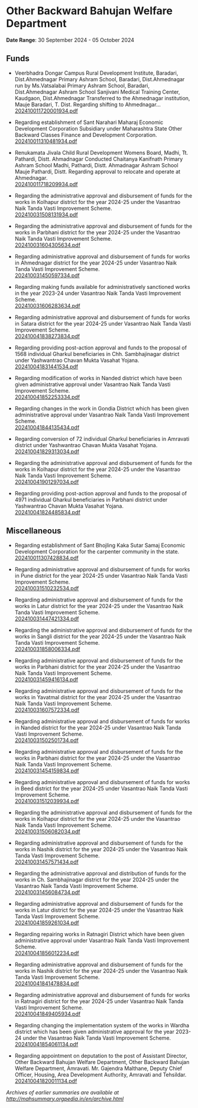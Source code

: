 # Other Backward Bahujan Welfare Department

**Date Range**: 30 September 2024 - 05 October 2024


## Funds
- Veerbhadra Dongar Campus Rural Development Institute, Baradari, Dist.Ahmednagar Primary Ashram School, Baradari, Dist.Ahmednagar run by Ms.Vatsalabai Primary Ashram School, Baradari, Dist.Ahmednagar Ashram School Sanjivani Medical Training Center, Kaudgaon, Dist.Ahmednagar Transferred to the Ahmednagar institution, Mauje Baradari, T. Dist. Regarding shifting to Ahmednagar...\
  [202410011720001934.pdf](https://gr.maharashtra.gov.in/Site/Upload/Government%20Resolutions/English/202410011720001934.pdf)

- Regarding establishment of Sant Narahari Maharaj Economic Development Corporation Subsidiary under Maharashtra State Other Backward Classes Finance and Development Corporation.\
  [202410011310481934.pdf](https://gr.maharashtra.gov.in/Site/Upload/Government%20Resolutions/English/202410011310481934.pdf)

- Renukamata Jivala Child Rural Development Womens Board, Madhi, Tt. Pathardi, Distt. Ahmadnagar Conducted Chaitanya Kanifnath Primary Ashram School Madhi, Pathardi, Distt. Ahmadnagar Ashram School Mauje Pathardi, Distt. Regarding approval to relocate and operate at Ahmednagar.\
  [202410011718209934.pdf](https://gr.maharashtra.gov.in/Site/Upload/Government%20Resolutions/English/202410011718209934.pdf)

- Regarding the administrative approval and disbursement of funds for the works in Kolhapur district for the year 2024-25 under the Vasantrao Naik Tanda Vasti Improvement Scheme.\
  [202410031508131934.pdf](https://gr.maharashtra.gov.in/Site/Upload/Government%20Resolutions/English/202410031508131934.pdf)

- Regarding the administrative approval and disbursement of funds for the works in Parbhani district for the year 2024-25 under the Vasantrao Naik Tanda Vasti Improvement Scheme.\
  [202410031604305634.pdf](https://gr.maharashtra.gov.in/Site/Upload/Government%20Resolutions/English/202410031604305634.pdf)

- Regarding administrative approval and disbursement of funds for works in Ahmednagar district for the year 2024-25 under Vasantrao Naik Tanda Vasti Improvement Scheme.\
  [202410031450597334.pdf](https://gr.maharashtra.gov.in/Site/Upload/Government%20Resolutions/English/202410031450597334.pdf)

- Regarding making funds available for administratively sanctioned works in the year 2023-24 under Vasantrao Naik Tanda Vasti Improvement Scheme.\
  [202410031606283634.pdf](https://gr.maharashtra.gov.in/Site/Upload/Government%20Resolutions/English/202410031606283634.pdf)

- Regarding administrative approval and disbursement of funds for works in Satara district for the year 2024-25 under Vasantrao Naik Tanda Vasti Improvement Scheme.\
  [202410041838273834.pdf](https://gr.maharashtra.gov.in/Site/Upload/Government%20Resolutions/English/202410041838273834.pdf)

- Regarding providing post-action approval and funds to the proposal of 1568 individual Gharkul beneficiaries in Chh. Sambhajinagar district under Yashwantrao Chavan Mukta Vasahat Yojana.\
  [202410041831441534.pdf](https://gr.maharashtra.gov.in/Site/Upload/Government%20Resolutions/English/202410041831441534.pdf)

- Regarding modification of works in Nanded district which have been given administrative approval under Vasantrao Naik Tanda Vasti Improvement Scheme.\
  [202410041852253334.pdf](https://gr.maharashtra.gov.in/Site/Upload/Government%20Resolutions/English/202410041852253334.pdf)

- Regarding changes in the work in Gondia District which has been given administrative approval under Vasantrao Naik Tanda Vasti Improvement Scheme.\
  [202410041844135434.pdf](https://gr.maharashtra.gov.in/Site/Upload/Government%20Resolutions/English/202410041844135434.pdf)

- Regarding conversion of 72 individual Gharkul beneficiaries in Amravati district under Yashwantrao Chavan Mukta Vasahat Yojana.\
  [202410041829313034.pdf](https://gr.maharashtra.gov.in/Site/Upload/Government%20Resolutions/English/202410041829313034.pdf)

- Regarding the administrative approval and disbursement of funds for the works in Kolhapur district for the year 2024-25 under the Vasantrao Naik Tanda Vasti Improvement Scheme.\
  [202410041901297034.pdf](https://gr.maharashtra.gov.in/Site/Upload/Government%20Resolutions/English/202410041901297034.pdf)

- Regarding providing post-action approval and funds to the proposal of 4971 individual Gharkul beneficiaries in Parbhani district under Yashwantrao Chavan Mukta Vasahat Yojana.\
  [202410041824485834.pdf](https://gr.maharashtra.gov.in/Site/Upload/Government%20Resolutions/English/202410041824485834.pdf)

## Miscellaneous
- Regarding establishment of Sant Bhojling Kaka Sutar Samaj Economic Development Corporation for the carpenter community in the state.\
  [202410011307428834.pdf](https://gr.maharashtra.gov.in/Site/Upload/Government%20Resolutions/English/202410011307428834.pdf)

- Regarding administrative approval and disbursement of funds for works in Pune district for the year 2024-25 under Vasantrao Naik Tanda Vasti Improvement Scheme.\
  [202410031510232534.pdf](https://gr.maharashtra.gov.in/Site/Upload/Government%20Resolutions/English/202410031510232534.pdf)

- Regarding administrative approval and disbursement of funds for the works in Latur district for the year 2024-25 under the Vasantrao Naik Tanda Vasti Improvement Scheme.\
  [202410031447421334.pdf](https://gr.maharashtra.gov.in/Site/Upload/Government%20Resolutions/English/202410031447421334.pdf)

- Regarding the administrative approval and disbursement of funds for the works in Sangli district for the year 2024-25 under the Vasantrao Naik Tanda Vasti Improvement Scheme.\
  [202410031858006334.pdf](https://gr.maharashtra.gov.in/Site/Upload/Government%20Resolutions/English/202410031858006334.pdf)

- Regarding administrative approval and disbursement of funds for the works in Parbhani district for the year 2024-25 under the Vasantrao Naik Tanda Vasti Improvement Scheme.\
  [202410031459416134.pdf](https://gr.maharashtra.gov.in/Site/Upload/Government%20Resolutions/English/202410031459416134.pdf)

- Regarding administrative approval and disbursement of funds for the works in Yavatmal district for the year 2024-25 under the Vasantrao Naik Tanda Vasti Improvement Scheme.\
  [202410031607572334.pdf](https://gr.maharashtra.gov.in/Site/Upload/Government%20Resolutions/English/202410031607572334.pdf)

- Regarding administrative approval and disbursement of funds for works in Nanded district for the year 2024-25 under Vasantrao Naik Tanda Vasti Improvement Scheme.\
  [202410031502501734.pdf](https://gr.maharashtra.gov.in/Site/Upload/Government%20Resolutions/English/202410031502501734.pdf)

- Regarding administrative approval and disbursement of funds for the works in Parbhani district for the year 2024-25 under the Vasantrao Naik Tanda Vasti Improvement Scheme.\
  [202410031454159834.pdf](https://gr.maharashtra.gov.in/Site/Upload/Government%20Resolutions/English/202410031454159834.pdf)

- Regarding administrative approval and disbursement of funds for works in Beed district for the year 2024-25 under Vasantrao Naik Tanda Vasti Improvement Scheme.\
  [202410031512039934.pdf](https://gr.maharashtra.gov.in/Site/Upload/Government%20Resolutions/English/202410031512039934.pdf)

- Regarding the administrative approval and disbursement of funds for the works in Kolhapur district for the year 2024-25 under the Vasantrao Naik Tanda Vasti Improvement Scheme.\
  [202410031506082034.pdf](https://gr.maharashtra.gov.in/Site/Upload/Government%20Resolutions/English/202410031506082034.pdf)

- Regarding administrative approval and disbursement of funds for the works in Nashik district for the year 2024-25 under the Vasantrao Naik Tanda Vasti Improvement Scheme.\
  [202410031457571434.pdf](https://gr.maharashtra.gov.in/Site/Upload/Government%20Resolutions/English/202410031457571434.pdf)

- Regarding the administrative approval and distribution of funds for the works in Ch. Sambhajinagar district for the year 2024-25 under the Vasantrao Naik Tanda Vasti Improvement Scheme.\
  [202410031456084734.pdf](https://gr.maharashtra.gov.in/Site/Upload/Government%20Resolutions/English/202410031456084734.pdf)

- Regarding administrative approval and disbursement of funds for the works in Latur district for the year 2024-25 under the Vasantrao Naik Tanda Vasti Improvement Scheme.\
  [202410041859261034.pdf](https://gr.maharashtra.gov.in/Site/Upload/Government%20Resolutions/English/202410041859261034.pdf)

- Regarding repairing works in Ratnagiri District which have been given administrative approval under Vasantrao Naik Tanda Vasti Improvement Scheme.\
  [202410041856012234.pdf](https://gr.maharashtra.gov.in/Site/Upload/Government%20Resolutions/English/202410041856012234.pdf)

- Regarding administrative approval and disbursement of funds for the works in Nashik district for the year 2024-25 under the Vasantrao Naik Tanda Vasti Improvement Scheme.\
  [202410041841478834.pdf](https://gr.maharashtra.gov.in/Site/Upload/Government%20Resolutions/English/202410041841478834.pdf)

- Regarding administrative approval and disbursement of funds for works in Ratnagiri district for the year 2024-25 under Vasantrao Naik Tanda Vasti Improvement Scheme.\
  [202410041849405934.pdf](https://gr.maharashtra.gov.in/Site/Upload/Government%20Resolutions/English/202410041849405934.pdf)

- Regarding changing the implementation system of the works in Wardha district which has been given administrative approval for the year 2023-24 under the Vasantrao Naik Tanda Vasti Improvement Scheme.\
  [202410041854061134.pdf](https://gr.maharashtra.gov.in/Site/Upload/Government%20Resolutions/English/202410041854061134.pdf)

- Regarding appointment on deputation to the post of Assistant Director, Other Backward Bahujan Welfare Department, Other Backward Bahujan Welfare Department, Amravati. Mr. Gajendra Malthane, Deputy Chief Officer, Housing, Area Development Authority, Amravati and Tehsildar.\
  [202410041820011134.pdf](https://gr.maharashtra.gov.in/Site/Upload/Government%20Resolutions/English/202410041820011134.pdf)


*Archives of earlier summaries are available at http://mahsummary.orgpedia.in/en/archive.html*